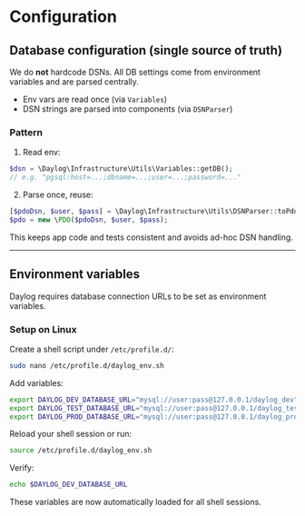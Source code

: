 # Configuration

## Database configuration (single source of truth)

We do **not** hardcode DSNs. All DB settings come from environment
variables and are parsed centrally.

-   Env vars are read once (via `Variables`)
-   DSN strings are parsed into components (via `DSNParser`)

### Pattern

1)  Read env:

``` php
$dsn = \Daylog\Infrastructure\Utils\Variables::getDB(); 
// e.g. "pgsql:host=...;dbname=...;user=...;password=..."
```

2)  Parse once, reuse:

``` php
[$pdoDsn, $user, $pass] = \Daylog\Infrastructure\Utils\DSNParser::toPdoTriple($dsn);
$pdo = new \PDO($pdoDsn, $user, $pass);
```

This keeps app code and tests consistent and avoids ad-hoc DSN handling.

------------------------------------------------------------------------

## Environment variables

Daylog requires database connection URLs to be set as environment
variables.

### Setup on Linux

Create a shell script under `/etc/profile.d/`:

``` bash
sudo nano /etc/profile.d/daylog_env.sh
```

Add variables:

``` bash
export DAYLOG_DEV_DATABASE_URL="mysql://user:pass@127.0.0.1/daylog_dev"
export DAYLOG_TEST_DATABASE_URL="mysql://user:pass@127.0.0.1/daylog_test"
export DAYLOG_PROD_DATABASE_URL="mysql://user:pass@127.0.0.1/daylog_prod"
```

Reload your shell session or run:

``` bash
source /etc/profile.d/daylog_env.sh
```

Verify:

``` bash
echo $DAYLOG_DEV_DATABASE_URL
```

These variables are now automatically loaded for all shell sessions.